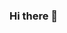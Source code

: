 ### Hi there 👋

<!--
**chocopun/chocopun** is a ✨ _special_ ✨ repository because its `README.md` (this file) appears on your GitHub profile.

Here are some ideas to get you started:

- 🔭 I’m currently working on ...
- 🌱 I’m currently learning ...
- 👯 I’m looking to collaborate on ...
- 🤔 I’m looking for help with ...
- 💬 Ask me about ...
- 📫 How to reach me: ...
- 😄 Pronouns: ...
- ⚡ Fun fact: ...

![chocopun's Stats Card](https://github-readme-stats.vercel.app/api?username=chocopun)
![Top Languages Card](https://github-readme-stats.vercel.app/api/top-langs/?username=chocopun)
-->
